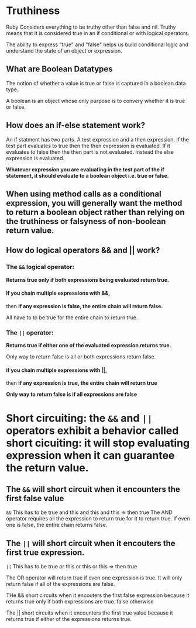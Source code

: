 # Truthiness

Ruby Considers everything to be truthy other than false and nil. 
Truthy means that it is considered true in an if conditional or with logical operators.

The ability to express "true" and "false" helps us build conditional logic and understand the state of an object or expression.

## What are Boolean Datatypes

The notion of whether a value is true or false is captured in a boolean data type.

A boolean is an object whose only purpose is to convery whether it is true or false.

## How does an if-else statement work?

An if statment has two parts. A test expression and a then expression. If the test part evaluates to true then the then expression is evaluated. If it evaluates to false then the then part is not evaluated.
Instead the else expression is evaluated.

**Whatever expression you are evaluating in the test part of the if statement, it should evaluate to a boolean object i.e. true or false.**

## When using method calls as a conditional expression, you will generally want the method to return a boolean object rather than relying on the truthiness or falsyness of non-boolean return value.

## How do logical operators && and || work?

### The `&&` logical operator:

**Returns true only if both expressions being evaluated return true.**

#### If you chain multiple expressions with &&, 

then **if any expression is false, the entire chain will return false.**

All have to to be true for the entire chain to return true.

### The `||` operator:

**Returns true if either one of the evaluated expression returns true.**

Only way to return false is all or both expressions return false.

#### if you chain multiple expressions with ||,

then **if any expression is true, the entire chain will return true**

**Only way to return false is if all expressions are false**


# Short circuiting: the `&&` and `||` operators exhibit a behavior called short cicuiting: it will stop evaluating expression when it can guarantee the return value.

## The `&&` will short circuit when it encounters the first false value

`&&` This has to be true and this and this and this => then true
The AND operator requires all the expression to return true for it to return true. If even one is false, the entire chain returns false.

## The `||` will short circuit when it encouters the first true expression.

`||` This has to be true or this or this or this => then true

The OR operator will return true if even one expression is true.
It will only return false if all of the expressions are false.

THe && short circuits when it encouters the first false expression because it returns true only if both expressions are true. false otherwise

The || short circuits when it encounters the first true value because it returns true if either of the expressions returns true.

